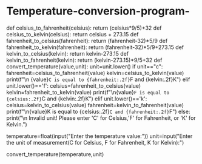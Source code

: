 # Temperature-conversion-program-
def celsius_to_fahrenheit(celsius):
    return (celsius*9/5)+32
def celsius_to_kelvin(celsius):
    return celsius + 273.15
def fahrenheit_to_celsius(fahrenheit):
    return (fahrenheit-32)*5/9
def fahrenheit_to_kelvin(fahrenheit):
    return (fahrenheit-32)*5/9+273.15
def kelvin_to_celsius(kelvin):
    return kelvin-273.15
def kelvin_to_fahrenheit(kelvin):
    return (kelvin-273.15)*9/5+32
def convert_temperature(value,unit):
    unit=unit.lower()
    if unit=="c":
        fahrenheit=celsius_to_fahrenheit(value)
        kelvin=celsius_to_kelvin(value)
        print(f"\n {value}`C is equal to {fahrenheit:.2f}`F and {kelvin:.2f}K")
    elif unit.lower()=='f':
        celsius=fahrenheit_to_celsius(value)
        kelvin=fahrenheit_to_kelvin(value)
        print(f"\n{value}`F is equal to {celsius:.2f}`C and {kelvin:.2f}K")
    elif unit.lower()=='k':
        celsius=kelvin_to_celsius(value)
        fahrenheit=kelvin_to_fahrenheit(value)
        print(f"\n{value}K is equal to {celsius:.2f}`C and {fahrenheit:.2f}`F")
    else:
        print("\n Invalid unit! Please enter 'C' for Celsius,'F' for Fahrenheit, or 'K' for Kelvin.")
        
temperature=float(input("Enter the temperature value:"))
unit=input("Enter the unit of measurement(C for Celsius, F for Fahrenheit, K for Kelvin):")

convert_temperature(temperature,unit)